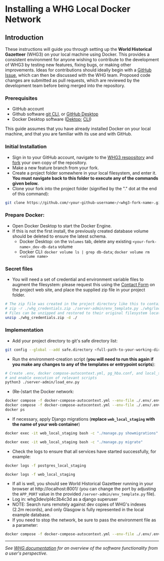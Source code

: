 # Installing a WHG Local Docker Network

## Introduction

These instructions will guide you through setting up the **World Historical Gazetteer** (WHG3) on your local machine using Docker. This provides a consistent environment for anyone wishing to contribute to the development of WHG3 by testing new features, fixing bugs, or making other improvements. Ideas for contributions should ideally begin with a [GitHub Issue](https://github.com/WorldHistoricalGazetteer/whg3/issues), which can then be discussed with the WHG team. Proposed code changes are submitted as pull requests, which are reviewed by the development team before being merged into the repository.

### Prerequisites
- GitHub account
- Github software [git CLI](https://github.com/cli/cli), or [GitHub Desktop](https://desktop.github.com/)
- Docker Desktop software ([Dektop](https://www.docker.com/products/docker-desktop/); [CLI](https://www.docker.com/products/cli/))

This guide assumes that you have already installed Docker on your local machine, and that you are familiar with its use and with GitHub.

### Initial Installation
- Sign in to your GitHub account, navigate to the [WHG3 respository](https://github.com/WorldHistoricalGazetteer/whg3) and [fork](https://docs.github.com/en/get-started/quickstart/fork-a-repo) your own copy of the repository.
- Make a new feature branch from your fork.
- Create a project folder somewhere in your local filesystem, and enter it. **You must navigate back to this folder to execute any of the commands given below.**
- Clone your fork into the project folder (signified by the "." dot at the end of this command):
```bash
git clone https://github.com/<your-github-username>/<whg3-fork-name>.git .
```

### Prepare Docker:
- Open Docker Desktop to start the Docker Engine.
- If this is not the first install, the previously created database volume should be deleted to ensure the latest schema. 
    - Docker Desktop: on the `Volumes` tab, delete any existing `<your-fork-name>_dev-db-data` volume
    - Docker CLI: `docker volume ls | grep db-data`; `docker volume rm <volume name>`

### Secret files
- You will need a set of credential and environment variable files to augment the filesystem: please request this using the [Contact Form](https://whgazetteer.org/) on the project web site, and place the supplied zip file in your project folder.
```sh
# The zip file was created in the project directory like this to contain the files and folder indicated:
# zip -r ./whg_credentials.zip ./server-admin/env_template.py ./whg/local_settings.py ./whg/authorisation
# Files can be unzipped and restored to their original filesystem locations like this (navigate first to your project folder):
unzip ./whg_credentials.zip -d ./
```

### Implementation
- Add your project directory to git's safe directory list:
```sh
git config --global --add safe.directory <full-path-to-your-working-directory>
```

- Run the environment-creation script (**you will need to run this again if you make any changes to any of the templates or entrypoint scripts**):
```sh
# Create .env, docker compose-autocontext.yml, pg_hba.conf, and local_settings_autocontext.py,
# and enable execution of relevant scripts
python3 ./server-admin/load_env.py
```
- (Re-)start the Docker network:
```sh
docker compose -f docker-compose-autocontext.yml --env-file ./.env/.env down && \
docker compose -f docker-compose-autocontext.yml --env-file ./.env/.env up -d && \
docker ps
```
- If necessary, apply Django migrations (**replace `web_local_staging` with the name of your web container**)
```bash
docker exec -it web_local_staging bash -c "./manage.py showmigrations"
```
```bash
docker exec -it web_local_staging bash -c "./manage.py migrate"
```
- Check the logs to ensure that all services have started successfully, for example:
```sh
docker logs -f postgres_local_staging
```
```sh
docker logs -f web_local_staging
```
- If all is well, you should see World Historical Gazetteer running in your browser at http://localhost:8001/ (you can change the port by adjusting the `APP_PORT` value in the provided `/server-admin/env_template.py` file).
- Log in: whg3dev/pl4c3b4c3d as a django superuser
- NOTE: Search runs remotely against dev copies of WHG's indexes (2.2m records), and only Glasgow is fully represented in the local example database.
- If you need to stop the network, be sure to pass the environment file as a parameter:
```sh
docker compose -f docker-compose-autocontext.yml --env-file ./.env/.env down
```
  
________________________

_See [WHG documentation](https://whgazetteer.org/documentation/) for an overview of the software functionality from a user's perspective._
